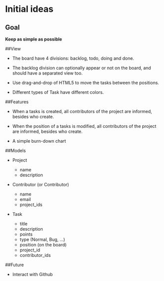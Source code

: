 Initial ideas
============

## __Goal__

__Keep as simple as possible__

##View

  * The board have 4 divisions: backlog, todo, doing and done.

  * The backlog division can optionally appear or not on the board, and should
  have a separated view too.

  * Use drag-and-drop of HTML5 to move the tasks between the positions.

  * Different types of Task have different colors.

##Features

  * When a tasks is created, all contributors of the project are informed, besides
    who create.

  * When the position of a tasks is modified, all contributors of the project are
    informed, besides who create.

  * A simple burn-down chart

##Models

  * Project
    * name
    * description

  * Contributor (or Contributor)
    * name
    * email
    * project_ids

  * Task
    * title
    * description
    * points
    * type (Normal, Bug, ...)
    * position (on the board)
    * project_id
    * contributor_ids

##Future

  * Interact with Github

